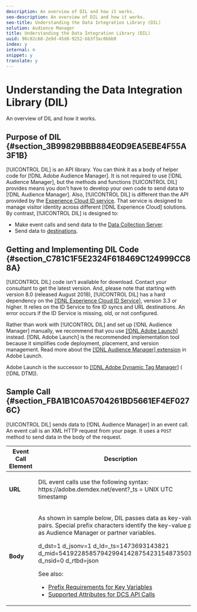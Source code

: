 ```yaml
---
description: An overview of DIL and how it works.
seo-description: An overview of DIL and how it works.
seo-title: Understanding the Data Integration Library (DIL)
solution: Audience Manager
title: Understanding the Data Integration Library (DIL)
uuid: 96c82c68-2e9d-45d8-9252-bb3f3ac0bbb0
index: y
internal: n
snippet: y
translate: y
---
```


# Understanding the Data Integration Library (DIL)

An overview of DIL and how it works.


## Purpose of DIL {#section_3B99829BBB884E0D9EA5EBE4F55A3F1B}



[!UICONTROL DIL] is an API library. You can think it as a body of helper code for [!DNL Adobe Audience Manager]. It is not required to use [!DNL Audience Manager], but the methods and functions [!UICONTROL DIL] provides means you don't have to develop your own code to send data to [!DNL Audience Manager]. Also, [!UICONTROL DIL] is different than the API provided by the [Experience Cloud ID service](https://marketing.adobe.com/resources/help/en_US/mcvid/). That service is designed to manage visitor identity across different [!DNL Experience Cloud] solutions. By contrast, [!UICONTROL DIL] is designed to: 

* Make event calls and send data to the [Data Collection Server](../reference/system-components/components-data-collection.md#concept_66CFFEBF5E8B41ED94082D562A93506E).
* Send data to [destinations](../c_features/destinations/destinations.md#concept_5BDA346C376C4B719EA394108AB2735A).



## Getting and Implementing DIL Code {#section_C781C1F5E2324F618469C124999CC88A}



[!UICONTROL DIL] code isn't available for download. Contact your consultant to get the latest version. And, please note that starting with version 8.0 (released August 2018), [!UICONTROL DIL] has a hard dependency on the [ [!DNL Experience Cloud ID Service]](https://marketing.adobe.com/resources/help/en_US/mcvid/), version 3.3 or higher. It relies on the ID Service to fire ID syncs and URL destinations. An error occurs if the ID Service is missing, old, or not configured. 


Rather than work with [!UICONTROL DIL] and set up [!DNL Audience Manager] manually, we recommend that you use [ [!DNL Adobe Launch]](https://docs.adobelaunch.com/) instead. [!DNL Adobe Launch] is the recommended implementation tool because it simplifies code deployment, placement, and version management. Read more about the [ [!DNL Audience Manager] extension](https://docs.adobelaunch.com/extension-reference/adobe-extensions/adobe-audience-manager-extension) in Adobe Launch. 


Adobe Launch is the successor to [ [!DNL Adobe Dynamic Tag Manager]](https://marketing.adobe.com/resources/help/en_US/dtm/c_overview.html) ( [!DNL DTM]). 

## Sample Call {#section_FBA1B1C0A5704261BD5661EF4EF0276C}



[!UICONTROL DIL] sends data to [!DNL Audience Manager] in an event call. An event call is an XML HTTP request from your page. It uses a `POST` method to send data in the body of the request. 




<table id="table_FE0C2EE0BFED4562B0037CB582FD6CF7"> 
 <thead> 
  <tr> 
   <th colname="col1" class="entry"> Event Call Element </th> 
   <th colname="col2" class="entry"> Description </th> 
  </tr> 
 </thead>
 <tbody> 
  <tr> 
   <td colname="col1"> <p> <b>URL</b> </p> </td> 
   <td colname="col2"> <p><span class="wintitle"> DIL</span> event calls use the following syntax: <span class="codeph">https://adobe.demdex.net/event?_ts = <span class="varname"> UNIX UTC timestamp</span></span> </p> </td> 
  </tr> 
  <tr> 
   <td colname="col1"> <p> <b>Body</b> </p> </td> 
   <td colname="col2"> <p>As shown in sample below, <span class="wintitle"> DIL</span> passes data as key-value pairs. Special prefix characters identify the key-value pairs as <span class="keyword"> Audience Manager</span> or partner variables. </p> <p> 
     <codeblock class="syntax javascript">
      d_dst=1
      d_jsonv=1
      d_ld=_ts=1473693143821
      d_mid=54192285857942994142875423154873503351
      d_nsid=0
      d_rtbd=json
     </codeblock> </p> <p>See also: </p> 
    <ul id="ul_D2399CE7EF0A4BF09052C890DCDE38C4"> 
     <li id="li_767F91D06E6A4CC0BBB9339CEC303222"> <a href="../c_features/traits/trait-variable-prefixes.md#reference_E6F1E4257F664FC2A797C406BF147ABC" format="dita" scope="local"> Prefix Requirements for Key Variables </a> </li> 
     <li id="li_055AD1154FB24D75A7FBC3EEDB4A578C"><a href="../c_api/dcs-intro/dcs-api-reference/dcs-keys.md#concept_5ACDD7D09D0441A6AC26F7D345CD19D5" format="dita" scope="local"> Supported Attributes for DCS API Calls</a> </li> 
    </ul> </td> 
  </tr> 
 </tbody> 
</table>

